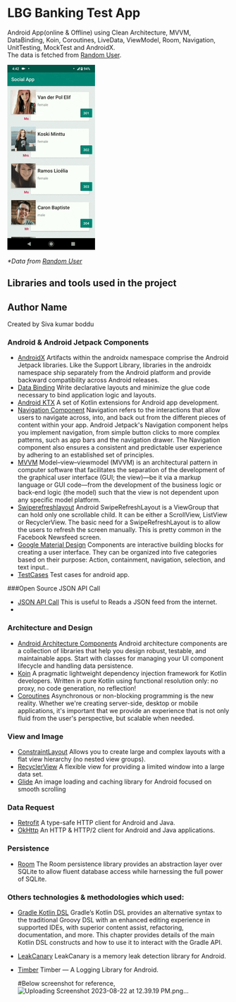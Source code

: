 # LBG Banking Test App
Android App(online & Offline) using Clean Architecture, MVVM, DataBinding, Koin, Coroutines, LiveData, ViewModel, Room, Navigation, UnitTesting, MockTest and AndroidX.</br>
The data is fetched from <a href='https://randomuser.me/'>Random User</a>.</br>

![](art/img.gif)
<p>
  <i>*Data from <a href='https://randomuser.me/'>Random User</a></i></br>
</p>

## Libraries and tools used in the project

## Author Name
Created by Siva kumar boddu

### Android & Android Jetpack Components

* [AndroidX](https://developer.android.com/jetpack/androidx)
Artifacts within the androidx namespace comprise the Android Jetpack libraries. Like the Support Library, 
libraries in the androidx namespace ship separately from the Android platform and provide backward compatibility 
across Android releases.
* [Data Binding](https://developer.android.com/topic/libraries/data-binding)
Write declarative layouts and minimize the glue code necessary to bind application logic and layouts.
* [Android KTX](https://github.com/android/android-ktx)
A set of Kotlin extensions for Android app development.
* [Navigation Component](https://developer.android.com/guide/navigation/navigation-getting-started)
Navigation refers to the interactions that allow users to navigate across, into, and back out from the different pieces of content within your app. Android Jetpack's Navigation component helps you implement navigation, from simple button clicks to more complex patterns, such as app bars and the navigation drawer. The Navigation component also ensures a consistent and predictable user experience by adhering to an established set of principles.
* [MVVM](https://en.wikipedia.org/wiki/Model%E2%80%93view%E2%80%93viewmodel)
  Model–view–viewmodel (MVVM) is an architectural pattern in computer software that facilitates the separation of the development of the graphical user interface (GUI; the view)—be it via a markup language or GUI code—from the development of the business logic or back-end logic (the model) such that the view is not dependent upon any specific model platform.
* [Swiperefreshlayout](https://developer.android.com/jetpack/androidx/releases/swiperefreshlayout)
  Android SwipeRefreshLayout is a ViewGroup that can hold only one scrollable child. It can be either a ScrollView, ListView or RecyclerView. The basic need for a SwipeRefreshLayout is to allow the users to refresh the screen manually. This is pretty common in the Facebook Newsfeed screen.
* [Google Material Design](https://developer.android.com/develop/ui/views/theming/look-and-feel#:~:text=Material%20design%20is%20a%20comprehensive,the%20material%20design%20support%20library.)
  Components are interactive building blocks for creating a user interface. They can be organized into five categories based on their purpose: Action, containment, navigation, selection, and text input..
* [TestCases](https://developer.android.com/training/testing/fundamentals)
  Test cases for android app.

###Open Source JSON API Call
* [JSON API Call](https://randomuser.me/api/?results=20)
  This is useful to Reads a JSON feed from the internet.
* 
### Architecture and Design

* [Android Architecture Components](https://developer.android.com/topic/libraries/architecture/index.html)
Android architecture components are a collection of libraries that help you design robust, testable, and maintainable apps. 
Start with classes for managing your UI component lifecycle and handling data persistence.
* [Koin](https://insert-koin.io/)
A pragmatic lightweight dependency injection framework for Kotlin developers. Written in pure Kotlin using functional 
resolution only: no proxy, no code generation, no reflection!
* [Coroutines](https://kotlinlang.org/docs/reference/coroutines-overview.html)
Asynchronous or non-blocking programming is the new reality. Whether we're creating server-side, desktop or mobile applications, 
it's important that we provide an experience that is not only fluid from the user's perspective, but scalable when needed.

### View and Image

* [ConstraintLayout](https://developer.android.com/training/constraint-layout/index.html)
Allows you to create large and complex layouts with a flat view hierarchy (no nested view groups).
* [RecyclerView](http://developer.android.com/reference/android/support/v7/widget/RecyclerView.html)
A flexible view for providing a limited window into a large data set.
* [Glide](https://github.com/bumptech/glide)
An image loading and caching library for Android focused on smooth scrolling

### Data Request

* [Retrofit](http://square.github.io/retrofit/)
A type-safe HTTP client for Android and Java.
* [OkHttp](http://square.github.io/okhttp/)
An HTTP & HTTP/2 client for Android and Java applications.

### Persistence

* [Room](https://developer.android.com/topic/libraries/architecture/room.html)
The Room persistence library provides an abstraction layer over SQLite to allow fluent database access while harnessing the full power of SQLite.

### Others technologies & methodologies which used:
* [Gradle Kotlin DSL](https://docs.gradle.org/current/userguide/kotlin_dsl.html)
Gradle’s Kotlin DSL provides an alternative syntax to the traditional Groovy DSL with an enhanced editing experience in supported IDEs, with superior content assist, 
refactoring, documentation, and more. This chapter provides details of the main Kotlin DSL constructs and how to use it to interact with the Gradle API.
* [LeakCanary](https://square.github.io/leakcanary/)
LeakCanary is a memory leak detection library for Android.
* [Timber](https://levelup.gitconnected.com/timber-a-logging-library-for-android-56c431cd7300)
  Timber — A Logging Library for Android.

  #Below screenshot for reference,
  ![Uploading Screenshot 2023-08-22 at 12.39.19 PM.png…]()
